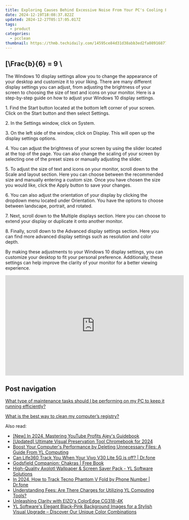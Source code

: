 ```yaml
---
title: Exploring Causes Behind Excessive Noise From Your PC's Cooling Fan - Insights by YL Software
date: 2024-12-19T18:08:37.822Z
updated: 2024-12-27T05:17:05.017Z
tags:
  - product
categories:
  - pcclean
thumbnail: https://thmb.techidaily.com/14595ce84d31d38abb3ed2fa0891687712e003ea9a69810e6bfa5725263bbf33.jpg
---
```


## \[\Frac{b}{6} = 9 \

The Windows 10 display settings allow you to change the appearance of your desktop and customize it to your liking. There are many different display settings you can adjust, from adjusting the brightness of your screen to choosing the size of text and icons on your monitor. Here is a step-by-step guide on how to adjust your Windows 10 display settings. 

1\. Find the Start button located at the bottom left corner of your screen. Click on the Start button and then select Settings.

2\. In the Settings window, click on System.

3\. On the left side of the window, click on Display. This will open up the display settings options. 

4\. You can adjust the brightness of your screen by using the slider located at the top of the page. You can also change the scaling of your screen by selecting one of the preset sizes or manually adjusting the slider.

5\. To adjust the size of text and icons on your monitor, scroll down to the Scale and layout section. Here you can choose between the recommended size and manually entering a custom size. Once you have chosen the size you would like, click the Apply button to save your changes.

6\. You can also adjust the orientation of your display by clicking the dropdown menu located under Orientation. You have the options to choose between landscape, portrait, and rotated.

7\. Next, scroll down to the Multiple displays section. Here you can choose to extend your display or duplicate it onto another monitor.

8\. Finally, scroll down to the Advanced display settings section. Here you can find more advanced display settings such as resolution and color depth. 

By making these adjustments to your Windows 10 display settings, you can customize your desktop to fit your personal preference. Additionally, these settings can help improve the clarity of your monitor for a better viewing experience.

<!-- affiliate ads begin -->
<iframe width="560" height="315" src="https://www.youtube.com/embed/fJlICvacgJY?si=jNeijBVj7ia4ammA" title="YouTube video player" frameborder="0" allow="accelerometer; autoplay; clipboard-write; encrypted-media; gyroscope; picture-in-picture; web-share" referrerpolicy="strict-origin-when-cross-origin" allowfullscreen></iframe>
<!-- affiliate ads end -->

## Post navigation

[What type of maintenance tasks should I be performing on my PC to keep it running efficiently?](https://tools.techidaily.com/pcclean/products/)

[What is the best way to clean my computer’s registry?](https://tools.techidaily.com/pcclean/products/)

<ins class="adsbygoogle"
     style="display:block"
     data-ad-format="autorelaxed"
     data-ad-client="ca-pub-7571918770474297"
     data-ad-slot="1223367746"></ins>

<ins class="adsbygoogle"
     style="display:block"
     data-ad-client="ca-pub-7571918770474297"
     data-ad-slot="8358498916"
     data-ad-format="auto"
     data-full-width-responsive="true"></ins>

<span class="atpl-alsoreadstyle">Also read:</span>
<div><ul>
<li><a href="https://youtube-blog.techidaily.com/n-2024-mastering-youtube-profits-ajeys-guidebook/"><u>[New] In 2024, Mastering YouTube Profits Ajey's Guidebook</u></a></li>
<li><a href="https://screen-mirroring-recording.techidaily.com/updated-ultimate-visual-preservation-tool-chromebook-for-2024/"><u>[Updated] Ultimate Visual Preservation Tool Chromebook for 2024</u></a></li>
<li><a href="https://discover-able.techidaily.com/boost-your-computers-performance-by-deleting-unnecessary-files-a-guide-from-yl-computing/"><u>Boost Your Computer's Performance by Deleting Unnecessary Files: A Guide From YL Computing</u></a></li>
<li><a href="https://fake-location.techidaily.com/can-life360-track-you-when-your-vivo-v30-lite-5g-is-off-drfone-by-drfone-virtual-android/"><u>Can Life360 Track You When Your Vivo V30 Lite 5G is off? | Dr.fone</u></a></li>
<li><a href="https://novels-ebooks.techidaily.com/210217603-9781841815084-godsfield-companion-chakras/"><u>Godsfield Companion: Chakras | Free Book</u></a></li>
<li><a href="https://discover-able.techidaily.com/high-quality-axolotl-wallpaper-and-screen-saver-pack-yl-software-solutions/"><u>High-Quality Axolotl Wallpaper & Screen Saver Pack - YL Software Solutions</u></a></li>
<li><a href="https://android-location-track.techidaily.com/in-2024-how-to-track-tecno-phantom-v-fold-by-phone-number-drfone-by-drfone-virtual-android/"><u>In 2024, How to Track Tecno Phantom V Fold by Phone Number | Dr.fone</u></a></li>
<li><a href="https://discover-able.techidaily.com/understanding-fees-are-there-charges-for-utilizing-yl-computing-tools/"><u>Understanding Fees: Are There Charges for Utilizing YL Computing Tools?</u></a></li>
<li><a href="https://fox-info.techidaily.com/unleashing-clarity-with-eizos-coloredge-cg318-4k/"><u>Unleashing Clarity with EIZO's ColorEdge CG318-4K</u></a></li>
<li><a href="https://discover-able.techidaily.com/yl-softwares-elegant-black-pink-background-images-for-a-stylish-visual-upgrade-discover-our-unique-color-combinations/"><u>YL Software's Elegant Black-Pink Background Images for a Stylish Visual Upgrade – Discover Our Unique Color Combinations</u></a></li>
</ul></div>

